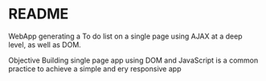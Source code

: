 # README
WebApp generating a To do list on a single page using AJAX at a deep level, as well as DOM.

Objective
Building single page app using DOM and JavaScript is  a common practice to achieve a simple and ery responsive app

